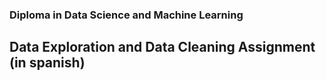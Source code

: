 ### Diploma in Data Science and Machine Learning
## Data Exploration and Data Cleaning Assignment (in spanish)
